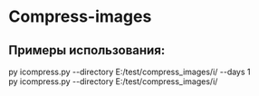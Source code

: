 # Compress-images

<h2>Примеры использования:</h2>
py icompress.py --directory E:/test/compress_images/i/  --days 1<br>
py icompress.py --directory E:/test/compress_images/i/
